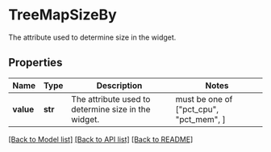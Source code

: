 # TreeMapSizeBy

The attribute used to determine size in the widget.

## Properties

| Name      | Type    | Description                                         | Notes                                   |
| --------- | ------- | --------------------------------------------------- | --------------------------------------- |
| **value** | **str** | The attribute used to determine size in the widget. | must be one of ["pct_cpu", "pct_mem", ] |

[[Back to Model list]](README.md#documentation-for-models) [[Back to API list]](README.md#documentation-for-api-endpoints) [[Back to README]](README.md)
